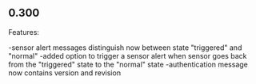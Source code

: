## 0.300

Features:

-sensor alert messages distinguish now between state "triggered" and "normal"
-added option to trigger a sensor alert when sensor goes back from the "triggered" state to the "normal" state
-authentication message now contains version and revision